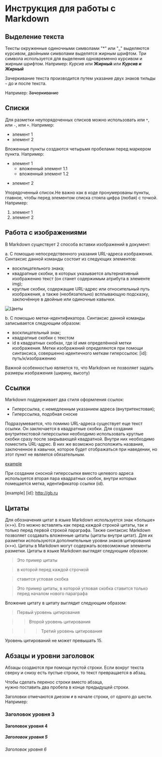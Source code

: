 # Инструкция для работы с Markdown

## Выделение текста
Тексты окруженные одиночными символами "*" или "_" выделяются курсивом, двойными символами выделятся жирным шрифтом. Три символа используется для выделения одновременно курсивом и жирным шрифтом. 
Например:
*Курсив* или **Жирный** или ***Курсив и Жирный***

Зачеркивание текста производится путем указание двух знаков тильды `~` до и после текста. 

Например: ~~Зачеркивание~~

## Списки
Для разметки неупорядоченных списков можно использовать или `*`, или `-`, или `+`. Например:
* элемент 1
* элемент 2

Вложенные пункты создаются четырьмя пробелами перед маркером пункта. Например:

* элемент 1
    * вложенный элемент 1.1
    * вложенный элемент 1.2
+ элемент 2

Упорядоченный список.Не важно как в коде пронумерованы пункты, главное, чтобы перед элементом списка стояла цифра (любая) с точкой. Например:

1. элемент 1
2. элемент 2

## Работа с изображениями
В Markdown существует 2 способа вставки изображений в документ:

a. С помощью непосредственного указания URL-адреса изображения. Синтаксис данной команды состоит из следующих элементов:

* восклицательного знака;
* квадратные скобки, в которых указывается альтернативный изображению текст (он станет содержимым атрибута в элементе img);
* круглые скобки, содержащие URL-адрес или относительный путь изображения, а также (необязательно) всплывающую подсказку, заключённуе в двойные или одиночные кавычки.

![Цветы](Beauty.jpg)

b. С помощью метки-идентификатора. Синтаксис данной команды записывается следующим образом:

* восклицательный знак;
* квадратные скобки с текстом
* id в квадратных скобках, где id имя определённой метки изображения. Метки изображений определяются при помощи синтаксиса, совершенно идентичного меткам гиперссылок: [id]: путь/к/изображению

Важной особенностью является то, что Markdown не позволяет задать размеры изображения (ширину, высоту)

## Ссылки
Markdown поддерживает два стиля оформления ссылок:

* Гиперссылка, с немедленным указанием адреса (внутритекстовая);
* Гиперссылка, подобная сноске

Подразумевается, что помимо URL-адреса существует еще текст ссылки. Он заключается в квадратные скобки. Для создания внутритекстовой гиперссылки необходимо использовать круглые скобки сразу после закрывающей квадратной. Внутри них необходимо поместить URL-адрес. В них же возможно расположить название, заключенное в кавычки, которое будет отображаться при наведении, но этот пункт не является обязательным.

[example](http://www.gb.ru)

При создании сносной гиперссылки вместо целевого адреса используется вторая пара квадратных скобок, внутри которых помещается метка, идентификатор ссылки (id).

[example] [id]: http://gb.ru


## Цитаты
Для обозначения цитат в языке Markdown используется знак «больше» («>»). Его можно вставлять как перед каждой строкой цитаты, так и только перед первой строкой параграфа. Также синтаксис Markdown позволяет создавать вложенные цитаты (цитаты внутри цитат). Для их разметки используются дополнительные уровни знаков цитирования («>»). Цитаты в Markdown могут содержать всевозможные элементы разметки. Цитаты в языке Markdown выглядят следующим образом:

>Это пример цитаты

>в которой перед каждой строчкой

>ставится угловая скобка

>Это пример цитаты, в которой угловая скобка ставится только перед началом нового параграфа

Вложение цитату в цитату выглядит следующим образом:

>Первый уровень цитирования

>>Второй уровень цитирования

>>>Третий уровень цитирования

Уровень цитирований не может превышать 15.

## Абзацы и уровни заголовок

Абзацы создаются при помощи пустой строки. Если вокруг текста сверху и снизу есть пустые строки, то текст превращается в абзац.

Чтобы сделать перенос строки вместо абзаца,  
нужно поставить два пробела в конце предыдущей строки.

Заголовки отмечаются диезом `#` в начале строки, от одного до шести. Например:

### Заголовок уровня 3

#### Заголовок уровня 4

##### Заголовок уровня 5

###### Заголовок уровня 6
